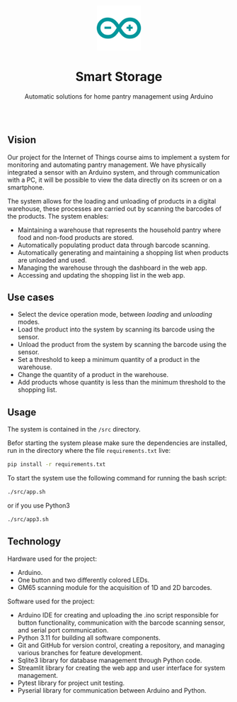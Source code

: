 <div align="center">
  <p>
      <img width="20%" src="./img/arduino.svg">
  </p>
  <b><h1> Smart Storage </h1></b>
  <p>Automatic solutions for home pantry management using<href="https://www.arduino.cc"> Arduino</a></p>
</div>
<br>

<br>

## Vision
Our project for the Internet of Things course aims to implement a system for monitoring and automating pantry management. We have physically integrated a sensor with an Arduino system, and through communication with a PC, it will be possible to view the data directly on its screen or on a smartphone.

The system allows for the loading and unloading of products in a digital warehouse, these processes are carried out by scanning the barcodes of the products. The system enables:

- Maintaining a warehouse that represents the household pantry where food and non-food products are stored.
- Automatically populating product data through barcode scanning.
- Automatically generating and maintaining a shopping list when products are unloaded and used.
- Managing the warehouse through the dashboard in the web app.
- Accessing and updating the shopping list in the web app.


## Use cases

- Select the device operation mode, between *loading* and *unloading* modes.
- Load the product into the system by scanning its barcode using the sensor.
- Unload the product from the system by scanning the barcode using the sensor.
- Set a threshold to keep a minimum quantity of a product in the warehouse.
- Change the quantity of a product in the warehouse.
- Add products whose quantity is less than the minimum threshold to the shopping list.


## Usage
The system is contained in the `/src` directory.

Befor starting the system please make sure the dependencies are installed, run in the directory where the file `requirements.txt` live:

```bash
pip install -r requirements.txt
```

To start the system use the following command for running the bash script:

```bash
./src/app.sh
```

or if you use Python3

```bash
./src/app3.sh
```


## Technology
Hardware used for the project:

- Arduino.
- One button and two differently colored LEDs.
- GM65 scanning module for the acquisition of 1D and 2D barcodes.

Software used for the project:

- Arduino IDE for creating and uploading the .ino script responsible for button functionality, communication with the barcode scanning sensor, and serial port communication.
- Python 3.11 for building all software components.
- Git and GitHub for version control, creating a repository, and managing various branches for feature development.
- Sqlite3 library for database management through Python code.
- Streamlit library for creating the web app and user interface for system management.
- Pytest library for project unit testing.
- Pyserial library for communication between Arduino and Python.


